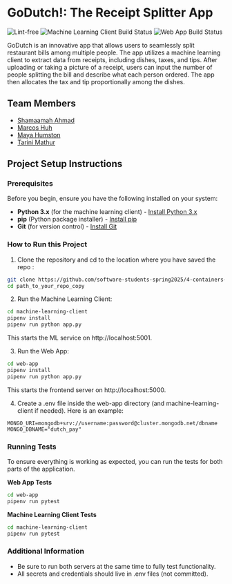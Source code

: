 # GoDutch!: The Receipt Splitter App

![Lint-free](https://github.com/nyu-software-engineering/containerized-app-exercise/actions/workflows/lint.yml/badge.svg)
![Machine Learning Client Build Status](https://github.com/software-students-spring2025/4-containers-feature_not_bug/actions/workflows/mach-learn-test.yml/badge.svg)
![Web App Build Status](https://github.com/software-students-spring2025/4-containers-feature_not_bug/actions/workflows/web-app-test.yml/badge.svg)

GoDutch is an innovative app that allows users to seamlessly split restaurant bills among multiple people. The app utilizes a machine learning client to extract data from receipts, including dishes, taxes, and tips. After uploading or taking a picture of a receipt, users can input the number of people splitting the bill and describe what each person ordered. The app then allocates the tax and tip proportionally among the dishes.

## Team Members

- [Shamaamah Ahmad](https://github.com/shamaamahh)
- [Marcos Huh](https://github.com/mh6355)
- [Maya Humston](https://github.com/mayhumst)
- [Tarini Mathur](https://github.com/tmathur2005)

## Project Setup Instructions

### Prerequisites

Before you begin, ensure you have the following installed on your system:
- **Python 3.x** (for the machine learning client) - [Install Python 3.x](https://www.python.org/downloads/)
- **pip** (Python package installer) - [Install pip](https://pip.pypa.io/en/stable/)
- **Git** (for version control) - [Install Git](https://git-scm.com/)

### How to Run this Project

1. Clone the repository and cd to the location where you have saved the repo :

 ```bash
git clone https://github.com/software-students-spring2025/4-containers-feature_not_bug.git 
cd path_to_your_repo_copy
 ```
2. Run the Machine Learning Client:

```bash
cd machine-learning-client
pipenv install
pipenv run python app.py
```
This starts the ML service on http://localhost:5001.

3. Run the Web App:

```bash
cd web-app
pipenv install
pipenv run python app.py
```
This starts the frontend server on http://localhost:5000.

4. Create a .env file inside the web-app directory (and machine-learning-client if needed). Here is an example:

```dotenv
MONGO_URI=mongodb+srv://username:password@cluster.mongodb.net/dbname
MONGO_DBNAME="dutch_pay" 
```

### Running Tests
To ensure everything is working as expected, you can run the tests for both parts of the application.

**Web App Tests**

```bash
cd web-app
pipenv run pytest
```

**Machine Learning Client Tests**

``` bash
cd machine-learning-client
pipenv run pytest
```

### Additional Information

- Be sure to run both servers at the same time to fully test functionality.
- All secrets and credentials should live in .env files (not committed).
